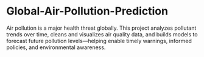 # Global-Air-Pollution-Prediction
Air pollution is a major health threat globally. This project analyzes pollutant trends over time, cleans and visualizes air quality data, and builds models to forecast future pollution levels—helping enable timely warnings, informed policies, and environmental awareness.
